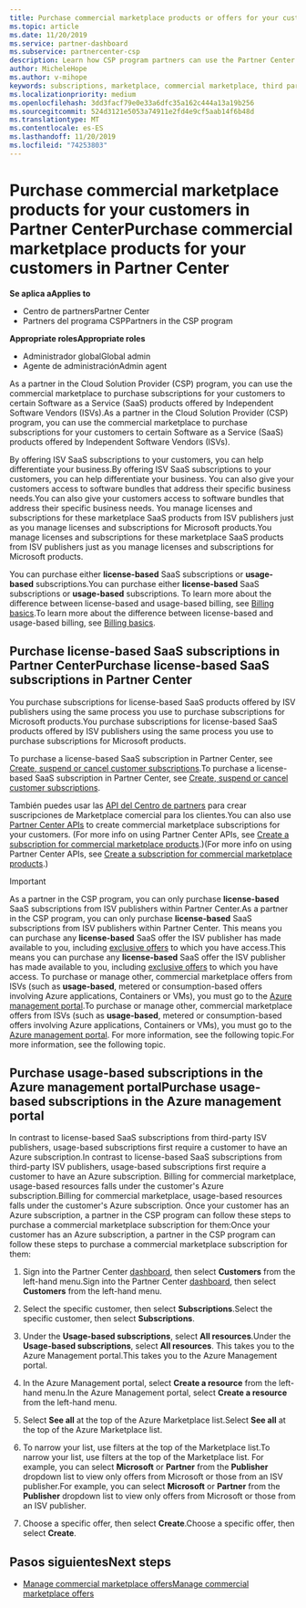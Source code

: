 ```yaml
---
title: Purchase commercial marketplace products or offers for your customers  | Partner Center
ms.topic: article
ms.date: 11/20/2019
ms.service: partner-dashboard
ms.subservice: partnercenter-csp
description: Learn how CSP program partners can use the Partner Center marketplace to make customer purchases of SaaS offers from Independent Software Vendors (ISVs).
author: MicheleHope
ms.author: v-mihope
keywords: subscriptions, marketplace, commercial marketplace, third party, ISV, SaaS offers, Cloud Solution Provider program, purchase an offer, purchase a subscription
ms.localizationpriority: medium
ms.openlocfilehash: 3dd3facf79e0e33a6dfc35a162c444a13a19b256
ms.sourcegitcommit: 524d3121e5053a74911e2fd4e9cf5aab14f6b48d
ms.translationtype: MT
ms.contentlocale: es-ES
ms.lasthandoff: 11/20/2019
ms.locfileid: "74253803"
---
```

# <a name="purchase-commercial-marketplace-products-for-your-customers-in-partner-center"></a><span data-ttu-id="0c4bb-104">Purchase commercial marketplace products for your customers in Partner Center</span><span class="sxs-lookup"><span data-stu-id="0c4bb-104">Purchase commercial marketplace products for your customers in Partner Center</span></span>

<span data-ttu-id="0c4bb-105">**Se aplica a**</span><span class="sxs-lookup"><span data-stu-id="0c4bb-105">**Applies to**</span></span>

- <span data-ttu-id="0c4bb-106">Centro de partners</span><span class="sxs-lookup"><span data-stu-id="0c4bb-106">Partner Center</span></span>
- <span data-ttu-id="0c4bb-107">Partners del programa CSP</span><span class="sxs-lookup"><span data-stu-id="0c4bb-107">Partners in the CSP program</span></span>

<span data-ttu-id="0c4bb-108">**Appropriate roles**</span><span class="sxs-lookup"><span data-stu-id="0c4bb-108">**Appropriate roles**</span></span>

- <span data-ttu-id="0c4bb-109">Administrador global</span><span class="sxs-lookup"><span data-stu-id="0c4bb-109">Global admin</span></span>
- <span data-ttu-id="0c4bb-110">Agente de administración</span><span class="sxs-lookup"><span data-stu-id="0c4bb-110">Admin agent</span></span>

<span data-ttu-id="0c4bb-111">As a partner in the Cloud Solution Provider (CSP) program, you can use the commercial marketplace to purchase subscriptions for your customers to certain Software as a Service (SaaS) products offered by Independent Software Vendors (ISVs).</span><span class="sxs-lookup"><span data-stu-id="0c4bb-111">As a partner in the Cloud Solution Provider (CSP) program, you can use the commercial marketplace to purchase subscriptions for your customers to certain Software as a Service (SaaS) products offered by Independent Software Vendors (ISVs).</span></span> 

<span data-ttu-id="0c4bb-112">By offering ISV SaaS subscriptions to your customers, you can help differentiate your business.</span><span class="sxs-lookup"><span data-stu-id="0c4bb-112">By offering ISV SaaS subscriptions to your customers, you can help differentiate your business.</span></span> <span data-ttu-id="0c4bb-113">You can also give your customers access to software bundles that address their specific business needs.</span><span class="sxs-lookup"><span data-stu-id="0c4bb-113">You can also give your customers access to software bundles that address their specific business needs.</span></span> <span data-ttu-id="0c4bb-114">You manage licenses and subscriptions for these marketplace SaaS products from ISV publishers just as you manage licenses and subscriptions for Microsoft products.</span><span class="sxs-lookup"><span data-stu-id="0c4bb-114">You manage licenses and subscriptions for these marketplace SaaS products from ISV publishers just as you manage licenses and subscriptions for Microsoft products.</span></span>

<span data-ttu-id="0c4bb-115">You can purchase either **license-based** SaaS subscriptions or **usage-based** subscriptions.</span><span class="sxs-lookup"><span data-stu-id="0c4bb-115">You can purchase either **license-based** SaaS subscriptions or **usage-based** subscriptions.</span></span> <span data-ttu-id="0c4bb-116">To learn more about the difference between license-based and usage-based billing, see [Billing basics](billing-basics.md).</span><span class="sxs-lookup"><span data-stu-id="0c4bb-116">To learn more about the difference between license-based and usage-based billing, see [Billing basics](billing-basics.md).</span></span>

## <a name="purchase-license-based-saas-subscriptions-in-partner-center"></a><span data-ttu-id="0c4bb-117">Purchase license-based SaaS subscriptions in Partner Center</span><span class="sxs-lookup"><span data-stu-id="0c4bb-117">Purchase license-based SaaS subscriptions in Partner Center</span></span>

<span data-ttu-id="0c4bb-118">You purchase subscriptions for license-based SaaS products offered by ISV publishers using the same process you use to purchase subscriptions for Microsoft products.</span><span class="sxs-lookup"><span data-stu-id="0c4bb-118">You purchase subscriptions for license-based SaaS products offered by ISV publishers using the same process you use to purchase subscriptions for Microsoft products.</span></span>

<span data-ttu-id="0c4bb-119">To purchase a license-based SaaS subscription in Partner Center, see [Create, suspend or cancel customer subscriptions](create-a-new-subscription.md#create-a-new-subscription).</span><span class="sxs-lookup"><span data-stu-id="0c4bb-119">To purchase a license-based SaaS subscription in Partner Center, see [Create, suspend or cancel customer subscriptions](create-a-new-subscription.md#create-a-new-subscription).</span></span>

<span data-ttu-id="0c4bb-120">También puedes usar las [API del Centro de partners](https://docs.microsoft.com/partner-center/develop/) para crear suscripciones de Marketplace comercial para los clientes.</span><span class="sxs-lookup"><span data-stu-id="0c4bb-120">You can also use [Partner Center APIs](https://docs.microsoft.com/partner-center/develop/) to create commercial marketplace subscriptions for your customers.</span></span> <span data-ttu-id="0c4bb-121">(For more info on using Partner Center APIs, see [Create a subscription for commercial marketplace products](https://docs.microsoft.com/partner-center/develop/create-subscription-azure-marketplace-products).)</span><span class="sxs-lookup"><span data-stu-id="0c4bb-121">(For more info on using Partner Center APIs, see [Create a subscription for commercial marketplace products](https://docs.microsoft.com/partner-center/develop/create-subscription-azure-marketplace-products).)</span></span>

>[!IMPORTANT]
> <span data-ttu-id="0c4bb-122">As a partner in the CSP program, you can only purchase **license-based** SaaS subscriptions from ISV publishers within Partner Center.</span><span class="sxs-lookup"><span data-stu-id="0c4bb-122">As a partner in the CSP program, you can only purchase **license-based** SaaS subscriptions from ISV publishers within Partner Center.</span></span> <span data-ttu-id="0c4bb-123">This means you can purchase any **license-based** SaaS offer the ISV publisher has made available to you, including [exclusive offers](csp-commercial-marketplace-discover.md#learn-about-marketplace-exclusive-offers) to which you have access.</span><span class="sxs-lookup"><span data-stu-id="0c4bb-123">This means you can purchase any **license-based** SaaS offer the ISV publisher has made available to you, including [exclusive offers](csp-commercial-marketplace-discover.md#learn-about-marketplace-exclusive-offers) to which you have access.</span></span> <span data-ttu-id="0c4bb-124">To purchase or manage other, commercial marketplace offers from ISVs (such as **usage-based**, metered or consumption-based offers involving Azure applications, Containers or VMs), you must go to the [Azure management portal](https://portal.azure.com/).</span><span class="sxs-lookup"><span data-stu-id="0c4bb-124">To purchase or manage other, commercial marketplace offers from ISVs (such as **usage-based**, metered or consumption-based offers involving Azure applications, Containers or VMs), you must go to the [Azure management portal](https://portal.azure.com/).</span></span> <span data-ttu-id="0c4bb-125">For more information, see the following topic.</span><span class="sxs-lookup"><span data-stu-id="0c4bb-125">For more information, see the following topic.</span></span>

## <a name="purchase-usage-based-subscriptions-in-the-azure-management-portal"></a><span data-ttu-id="0c4bb-126">Purchase usage-based subscriptions in the Azure management portal</span><span class="sxs-lookup"><span data-stu-id="0c4bb-126">Purchase usage-based subscriptions in the Azure management portal</span></span>

<span data-ttu-id="0c4bb-127">In contrast to license-based SaaS subscriptions from third-party ISV publishers, usage-based subscriptions first require a customer to have an Azure subscription.</span><span class="sxs-lookup"><span data-stu-id="0c4bb-127">In contrast to license-based SaaS subscriptions from third-party ISV publishers, usage-based subscriptions first require a customer to have an Azure subscription.</span></span> <span data-ttu-id="0c4bb-128">Billing for commercial marketplace, usage-based resources falls under the customer's Azure subscription.</span><span class="sxs-lookup"><span data-stu-id="0c4bb-128">Billing for commercial marketplace, usage-based resources falls under the customer's Azure subscription.</span></span> <span data-ttu-id="0c4bb-129">Once your customer has an Azure subscription, a partner in the CSP program can follow these steps to purchase a commercial marketplace subscription for them:</span><span class="sxs-lookup"><span data-stu-id="0c4bb-129">Once your customer has an Azure subscription, a partner in the CSP program can follow these steps to purchase a commercial marketplace subscription for them:</span></span>

1. <span data-ttu-id="0c4bb-130">Sign into the Partner Center [dashboard](https://partner.microsoft.com/dashboard), then select **Customers** from the left-hand menu.</span><span class="sxs-lookup"><span data-stu-id="0c4bb-130">Sign into the Partner Center [dashboard](https://partner.microsoft.com/dashboard), then select **Customers** from the left-hand menu.</span></span>

2. <span data-ttu-id="0c4bb-131">Select the specific customer, then select **Subscriptions**.</span><span class="sxs-lookup"><span data-stu-id="0c4bb-131">Select the specific customer, then select **Subscriptions**.</span></span>  

3. <span data-ttu-id="0c4bb-132">Under the **Usage-based subscriptions**, select **All resources**.</span><span class="sxs-lookup"><span data-stu-id="0c4bb-132">Under the **Usage-based subscriptions**, select **All resources**.</span></span> <span data-ttu-id="0c4bb-133">This takes you to the Azure Management portal.</span><span class="sxs-lookup"><span data-stu-id="0c4bb-133">This takes you to the Azure Management portal.</span></span>

4. <span data-ttu-id="0c4bb-134">In the Azure Management portal, select **Create a resource** from the left-hand menu.</span><span class="sxs-lookup"><span data-stu-id="0c4bb-134">In the Azure Management portal, select **Create a resource** from the left-hand menu.</span></span>

5. <span data-ttu-id="0c4bb-135">Select **See all** at the top of the Azure Marketplace list.</span><span class="sxs-lookup"><span data-stu-id="0c4bb-135">Select **See all** at the top of the Azure Marketplace list.</span></span>

6. <span data-ttu-id="0c4bb-136">To narrow your list, use filters at the top of the Marketplace list.</span><span class="sxs-lookup"><span data-stu-id="0c4bb-136">To narrow your list, use filters at the top of the Marketplace list.</span></span> <span data-ttu-id="0c4bb-137">For example, you can select **Microsoft** or **Partner** from the **Publisher** dropdown list to view only offers from Microsoft or those from an ISV publisher.</span><span class="sxs-lookup"><span data-stu-id="0c4bb-137">For example, you can select **Microsoft** or **Partner** from the **Publisher** dropdown list to view only offers from Microsoft or those from an ISV publisher.</span></span>

7. <span data-ttu-id="0c4bb-138">Choose a specific offer, then select **Create**.</span><span class="sxs-lookup"><span data-stu-id="0c4bb-138">Choose a specific offer, then select **Create**.</span></span>

## <a name="next-steps"></a><span data-ttu-id="0c4bb-139">Pasos siguientes</span><span class="sxs-lookup"><span data-stu-id="0c4bb-139">Next steps</span></span>

- [<span data-ttu-id="0c4bb-140">Manage commercial marketplace offers</span><span class="sxs-lookup"><span data-stu-id="0c4bb-140">Manage commercial marketplace offers</span></span>](csp-commercial-marketplace-purchase.md)